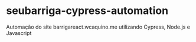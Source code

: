 # seubarriga-cypress-automation
Automação do site barrigareact.wcaquino.me utilizando Cypress, Node.js e Javascript
